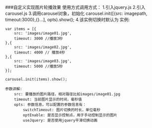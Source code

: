 ###自定义实现图片轮播效果
    使用方式调用方式： 
    1.引入jquery.js
    <script type="text/javascript" src="script/lib/jquery-1.8.0.min.js"></script>
    2.引入carousel.js
    <script type="text/javascript" src='script/carousel.js'></script>
    3.调用carousel对象，初始化
    carousel.init([{src: imagepath, timeout:3000},{}...], opts).show();
    4.该实例切换时默认为
    实例:

```
var items = [{
    src: 'images/image01.jpg',
    timeout: 3000 //播放3秒
},{
    src: 'images/image02.jpg',
    timeout: 4000 // 播放4秒
},{
    src: 'images/image03.jpg',
    timeout: 5000 //播放5秒
}];

carousel.init(items).show();
```

    参数讲解: 
        src: 要播放的图片路径，相对路径比如images/image01.jpg
        timeout: 当前图片显示的时间，毫秒值
        opts: 参数信息，可以配置的参数信息有：
            switchTimeout: 图片切换的时长，单位毫秒
            optEnable: 是否显示控制点，用于手动控制显示的图片
            useJquery: 是否使用jquery平滑切换动画